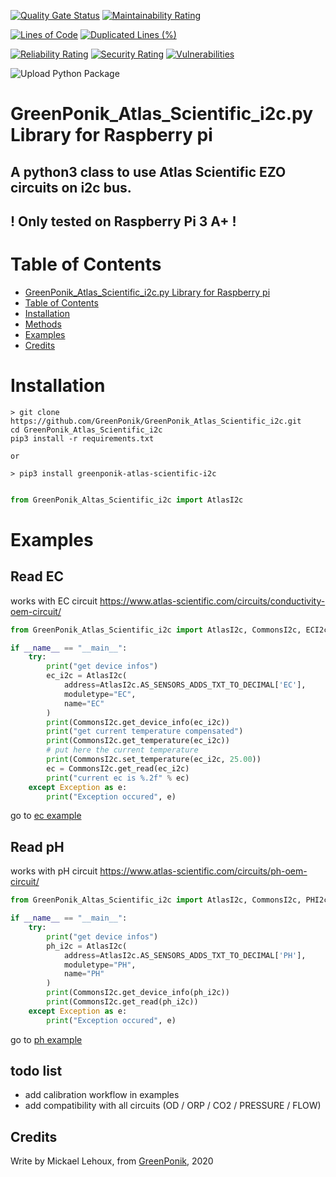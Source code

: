 [![Quality Gate Status](https://sonarcloud.io/api/project_badges/measure?project=GreenPonik_GreenPonik_Atlas_Scientific_i2c&metric=alert_status)](https://sonarcloud.io/dashboard?id=GreenPonik_GreenPonik_Atlas_Scientific_i2c)
[![Maintainability Rating](https://sonarcloud.io/api/project_badges/measure?project=GreenPonik_GreenPonik_Atlas_Scientific_i2c&metric=sqale_rating)](https://sonarcloud.io/dashboard?id=GreenPonik_GreenPonik_Atlas_Scientific_i2c)

[![Lines of Code](https://sonarcloud.io/api/project_badges/measure?project=GreenPonik_GreenPonik_Atlas_Scientific_i2c&metric=ncloc)](https://sonarcloud.io/dashboard?id=GreenPonik_GreenPonik_Atlas_Scientific_i2c)
[![Duplicated Lines (%)](https://sonarcloud.io/api/project_badges/measure?project=GreenPonik_GreenPonik_Atlas_Scientific_i2c&metric=duplicated_lines_density)](https://sonarcloud.io/dashboard?id=GreenPonik_GreenPonik_Atlas_Scientific_i2c)

[![Reliability Rating](https://sonarcloud.io/api/project_badges/measure?project=GreenPonik_GreenPonik_Atlas_Scientific_i2c&metric=reliability_rating)](https://sonarcloud.io/dashboard?id=GreenPonik_GreenPonik_Atlas_Scientific_i2c)
[![Security Rating](https://sonarcloud.io/api/project_badges/measure?project=GreenPonik_GreenPonik_Atlas_Scientific_i2c&metric=security_rating)](https://sonarcloud.io/dashboard?id=GreenPonik_GreenPonik_Atlas_Scientific_i2c)
[![Vulnerabilities](https://sonarcloud.io/api/project_badges/measure?project=GreenPonik_GreenPonik_Atlas_Scientific_i2c&metric=vulnerabilities)](https://sonarcloud.io/dashboard?id=GreenPonik_GreenPonik_Atlas_Scientific_i2c)


![Upload Python Package](https://github.com/GreenPonik/GreenPonik_Atlas_Scientific_i2c/workflows/Upload%20Python%20Package/badge.svg?event=release)


# GreenPonik_Atlas_Scientific_i2c.py Library for Raspberry pi
## A python3 class to use Atlas Scientific EZO circuits on i2c bus.<br>

## ! Only tested on Raspberry Pi 3 A+ !<br>


# Table of Contents

- [GreenPonik_Atlas_Scientific_i2c.py Library for Raspberry pi](#GreenPonikAtlasScientifici2cpy-library-for-raspberry-pi)
- [Table of Contents](#table-of-contents)
- [Installation](#installation)
- [Methods](#methods)
- [Examples](#examples)
- [Credits](#credits)


# Installation
```shell
> git clone https://github.com/GreenPonik/GreenPonik_Atlas_Scientific_i2c.git
cd GreenPonik_Atlas_Scientific_i2c
pip3 install -r requirements.txt

or

> pip3 install greenponik-atlas-scientific-i2c
```
```python

from GreenPonik_Altas_Scientific_i2c import AtlasI2c

```

# Examples

## **Read EC**
works with EC circuit https://www.atlas-scientific.com/circuits/conductivity-oem-circuit/<br>

```python
from GreenPonik_Atlas_Scientific_i2c import AtlasI2c, CommonsI2c, ECI2c

if __name__ == "__main__":
    try:
        print("get device infos")
        ec_i2c = AtlasI2c(
            address=AtlasI2c.AS_SENSORS_ADDS_TXT_TO_DECIMAL['EC'],
            moduletype="EC",
            name="EC"
        )
        print(CommonsI2c.get_device_info(ec_i2c))
        print("get current temperature compensated")
        print(CommonsI2c.get_temperature(ec_i2c))
        # put here the current temperature
        print(CommonsI2c.set_temperature(ec_i2c, 25.00))
        ec = CommonsI2c.get_read(ec_i2c)
        print("current ec is %.2f" % ec)
    except Exception as e:
        print("Exception occured", e)

```
go to [ec example](examples/read_ec.py)

## **Read pH**
works with pH circuit https://www.atlas-scientific.com/circuits/ph-oem-circuit/<br>

```python
from GreenPonik_Altas_Scientific_i2c import AtlasI2c, CommonsI2c, PHI2c

if __name__ == "__main__":
    try:
        print("get device infos")
        ph_i2c = AtlasI2c(
            address=AtlasI2c.AS_SENSORS_ADDS_TXT_TO_DECIMAL['PH'],
            moduletype="PH",
            name="PH"
        )
        print(CommonsI2c.get_device_info(ph_i2c))
        print(CommonsI2c.get_read(ph_i2c))
    except Exception as e:
        print("Exception occured", e)

```
go to [ph example](examples/read_ph.py)

## todo list
- add calibration workflow in examples
- add compatibility with all circuits (OD / ORP / CO2 / PRESSURE / FLOW)

## Credits
Write by Mickael Lehoux, from [GreenPonik](https://www.greenponik.com), 2020
